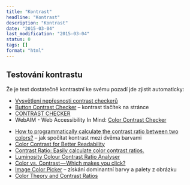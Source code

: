 ```yaml
---
title: "Kontrast"
headline: "Kontrast"
description: "Kontrast"
date: "2015-03-04"
last_modification: "2015-03-04"
status: 0
tags: []
format: "html"
---
```


<h2 id="test">Testování kontrastu</h2>

<p>Že je text dostatečně kontrastní ke svému pozadí jde zjistit automaticky:</p>

<ul>
  <li><a href="https://twitter.com/DanHollick/status/1417895151003865090">Vysvětlení nepřesnosti contrast checkerů</a></li>
  <li><a href="https://www.aditus.io/button-contrast-checker/">Button Contrast Checker</a> – kontrast tlačítek na stránce</li>
  <li><a href="http://contrastchecker.com">CONTRAST CHECKER</a></li>
  <li>WebAIM - Web Accessibility In Mind: <a href="http://webaim.org/resources/contrastchecker/">Color Contrast Checker</a></li>
</ul>

<ul>
  <li><a href="http://stackoverflow.com/questions/9733288/how-to-programmatically-calculate-the-contrast-ratio-between-two-colors">How to programmatically calculate the contrast ratio between two colors?</a> – jak spočítat kontrast mezi dvěma barvami</li>
  
  <li><a href="http://viget.com/inspire/color-contrast">Color Contrast for Better Readability</a></li>
  
  <li><a href="http://leaverou.github.io/contrast-ratio/">Contrast Ratio: Easily calculate color contrast ratios.</a></li>
  
  <li><a href="http://juicystudio.com/services/luminositycontrastratio.php#specify">Luminosity Colour Contrast Ratio Analyser</a></li>
  
  <li><a href="https://medium.com/swlh/color-vs-contrast-which-makes-you-click-38cb719627a2">Color vs. Contrast — Which makes you click?</a></li>
  
  <li><a href="https://image-color.com">Image Color Picker</a> – získání dominantní barvy a palety z obrázku</li>
  
  <li><a href="www.24a11y.com/2019/color-theory-and-contrast-ratios/">Color Theory and Contrast Ratios</a></li>
</ul>
